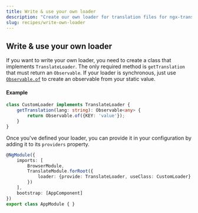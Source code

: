 ```yaml
---
title: Write & use your own loader
description: "Create our own loader for translation files for ngx-translate."
slug: recipes/write-own-loader
---
```



## Write & use your own loader

If you want to write your own loader, you need to create a class that
implements `TranslateLoader`. The only required method is `getTranslation` that must 
return an `Observable`. If your loader is synchronous, just use [`Observable.of`](https://github.com/Reactive-Extensions/RxJS/blob/master/doc/api/core/operators/of.md) to create 
an observable from your static value.

#### Example

```ts
class CustomLoader implements TranslateLoader {
    getTranslation(lang: string): Observable<any> {
        return Observable.of({KEY: 'value'});
    }
}
```

Once you've defined your loader, you can provide it in your configuration by adding it to its `providers` property.

```ts
@NgModule({
    imports: [
        BrowserModule,
        TranslateModule.forRoot({
            loader: {provide: TranslateLoader, useClass: CustomLoader}
        })
    ],
    bootstrap: [AppComponent]
})
export class AppModule { }
```

